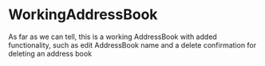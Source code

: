 # WorkingAddressBook
As far as we can tell, this is a working AddressBook with added functionality, such as edit AddressBook name and a delete confirmation for deleting an address book
